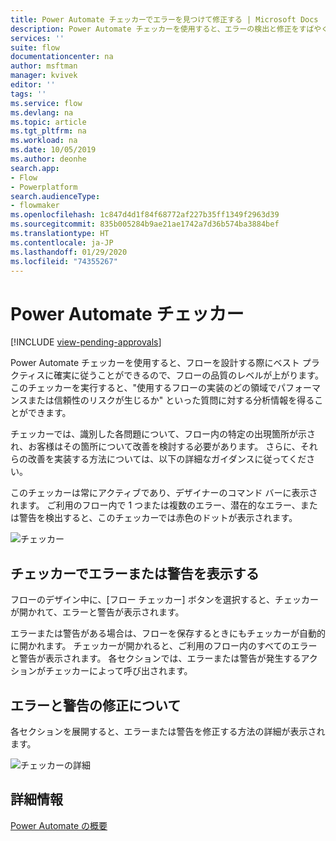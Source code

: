 ```yaml
---
title: Power Automate チェッカーでエラーを見つけて修正する | Microsoft Docs
description: Power Automate チェッカーを使用すると、エラーの検出と修正をすばやく行うことができます。
services: ''
suite: flow
documentationcenter: na
author: msftman
manager: kvivek
editor: ''
tags: ''
ms.service: flow
ms.devlang: na
ms.topic: article
ms.tgt_pltfrm: na
ms.workload: na
ms.date: 10/05/2019
ms.author: deonhe
search.app:
- Flow
- Powerplatform
search.audienceType:
- flowmaker
ms.openlocfilehash: 1c847d4d1f84f68772af227b35ff1349f2963d39
ms.sourcegitcommit: 835b005284b9ae21ae1742a7d36b574ba3884bef
ms.translationtype: HT
ms.contentlocale: ja-JP
ms.lasthandoff: 01/29/2020
ms.locfileid: "74355267"
---
```

# <a name="the-power-automate-checker"></a>Power Automate チェッカー
[!INCLUDE [view-pending-approvals](includes/cc-rebrand.md)]

Power Automate チェッカーを使用すると、フローを設計する際にベスト プラクティスに確実に従うことができるので、フローの品質のレベルが上がります。 このチェッカーを実行すると、"使用するフローの実装のどの領域でパフォーマンスまたは信頼性のリスクが生じるか" といった質問に対する分析情報を得ることができます。

チェッカーでは、識別した各問題について、フロー内の特定の出現箇所が示され、お客様はその箇所について改善を検討する必要があります。 さらに、それらの改善を実装する方法については、以下の詳細なガイダンスに従ってください。

このチェッカーは常にアクティブであり、デザイナーのコマンド バーに表示されます。 ご利用のフロー内で 1 つまたは複数のエラー、潜在的なエラー、または警告を検出すると、このチェッカーでは赤色のドットが表示されます。

![チェッカー](media/checker/checker-in-designer.png "チェッカー")


## <a name="view-errors-or-warnings-in-the-checker"></a>チェッカーでエラーまたは警告を表示する

フローのデザイン中に、[フロー チェッカー] ボタンを選択すると、チェッカーが開かれて、エラーと警告が表示されます。 

エラーまたは警告がある場合は、フローを保存するときにもチェッカーが自動的に開かれます。  チェッカーが開かれると、ご利用のフロー内のすべてのエラーと警告が表示されます。 各セクションでは、エラーまたは警告が発生するアクションがチェッカーによって呼び出されます。 

## <a name="learn-to-fix-errors-and-warnings"></a>エラーと警告の修正について

各セクションを展開すると、エラーまたは警告を修正する方法の詳細が表示されます。

![チェッカーの詳細](media/checker/checker-detail.png "チェッカーの詳細")

## <a name="learn-more"></a>詳細情報

[Power Automate の概要](getting-started.md)



